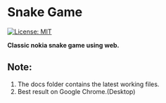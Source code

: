 # Snake Game

[![License: MIT](https://img.shields.io/badge/License-MIT-yellow.svg)](LICENSE.md)

**Classic nokia snake game using web.**

## Note:

1. The docs folder contains the latest working files.
2. Best result on Google Chrome.(Desktop)
